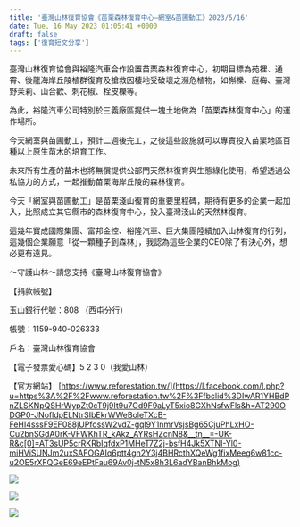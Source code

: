 ```yaml
---
title: '臺灣山林復育協會《苗栗森林復育中心—網室&苗圃動工》2023/5/16'
date: Tue, 16 May 2023 01:05:41 +0000
draft: false
tags: ['復育短文分享']
---
```


臺灣山林復育協會與裕隆汽車合作設置苗栗森林復育中心，初期目標為苑裡、通霄、後龍海岸丘陵植群復育及搶救因棲地受破壞之瀕危植物，如槲櫟、庭梅、臺灣野茉莉、山合歡、刺花椒、栓皮櫟等。

為此，裕隆汽車公司特別於三義廠區提供一塊土地做為「苗栗森林復育中心」的運作場所。

今天網室與苗圃動工，預計二週後完工，之後這些設施就可以專責投入苗栗地區百種以上原生苗木的培育工作。

未來所有生產的苗木也將無償提供公部門天然林復育與生態綠化使用，希望透過公私協力的方式，一起推動苗栗海岸丘陵的森林復育。

今天「網室與苗圃動工」是苗栗淺山復育的重要里程碑，期待有更多的企業一起加入，比照成立其它縣市的森林復育中心，投入臺灣淺山的天然林復育。

這幾年寶成國際集團、富邦金控、裕隆汽車、巨大集團陸續加入山林復育的行列，這幾個企業願意「從一顆種子到森林」，我認為這些企業的CEO除了有決心外，想必更有遠見。

～守護山林～請您支持《臺灣山林復育協會》

【捐款帳號】

玉山銀行代號：808 （西屯分行）

帳號：1159-940-026333

戶名：臺灣山林復育協會

【電子發票愛心碼】5 2 3 0（我愛山林）

【官方網站】 [https://www.reforestation.tw/](https://l.facebook.com/l.php?u=https%3A%2F%2Fwww.reforestation.tw%2F%3Ffbclid%3DIwAR1YHBdPnZLSKNpQSHrWypZt0cT9j9It9u7Gd9F9aLyT5xio8GXhNsfwFls&h=AT290ODGP0-JNofldpELNtrSIbEkrWWeBoleTXcB-FeHI4sssF9EF088jUPfossW2vdZ-gql9Y1nmrVsjsBg65CjuPhLxHO-Cu2bnSGdA0rK-VFWKhTR_kAkz_AYRsHZcnN8&__tn__=-UK-R&c[0]=AT3sUP5crRKRbIqfdxP1MHeT7Z2j-bsfH4Jk5XTNI-Yl0-miHViSUNJm2uxSAFOGAIq6ptt4gn2Y3j4BHRcthXQeWg1fixMeeg6w81cc-u2OE5rXFQGeE69eEPtFau69Av0j-tN5x8h3L6adYBanBhkMog)

![](https://www.reforestation.tw/wp-content/uploads/2024/01/347403861_261851019745188_6603986017849715508_n.jpg)

![](https://www.reforestation.tw/wp-content/uploads/2024/01/347428587_548282850839590_9182604763081782392_n.jpg)

![](https://www.reforestation.tw/wp-content/uploads/2024/01/347564360_174639441898581_296841075781647380_n.jpg)